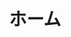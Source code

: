 ---
templateKey: top-page
title: ホーム
catchCopy: 学びや探究に興味を持つ子どもたちのために
catchDescription: 「創造的な学び」を子供たちにもたらすプログラミング学習用カードブックです。
featured:
  title: Scratchアクティビティ カードブック・シリーズ
  description: 「創造的な学び」を子供たちにもたらすプログラミング学習用カードブックです。手元に置いておくだけで、子供たちがプログラミングに集中して取り組むのを手助けしてくれます。
  features:
    - MITのScratchチームが開発した最先端のプログラミング学習教材を収録
    - 待望のScratch3.0対応版コーディングカード
    - 家庭学習だけでなく小学校の教育現場、放課後プログラムの教材にも最適
  books:
    -
      title: Vol.1 名前を動かそう・音楽を作ろう編
      image: ../images/creative-computing-workbook-vol1.png
      price: "¥770+税"
      url: https://www.amazon.co.jp/dp/4910209018
    -
      title: Vol.2 キャラクターを動かそう・さあ、踊ろう編
      image: ../images/creative-computing-workbook-vol2.png
      price: "¥770+税"
      url: https://www.amazon.co.jp/dp/4910209018
    -
      title: Vol.3 物語を作ろう・ビデオモーションセンサー編
      image: ../images/creative-computing-workbook-vol3.png
      price: "¥770+税"
      url: https://www.amazon.co.jp/dp/4910209018
    -
      title: Vol.4 ゲーム編
      image: ../images/creative-computing-workbook-vol4.png
      price: "¥1,050+税"
      url: https://www.amazon.co.jp/dp/4910209018
---